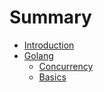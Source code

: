 # Summary

* [Introduction](README.md)
* [Golang](golang.md)
  * [Concurrency](golang/concurrency.md)
  * [Basics](golang/basics.md)

